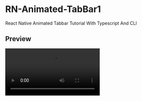 # RN-Animated-TabBar1

React Native Animated Tabbar Tutorial With Typescript And CLI

## Preview

![diagram/video/animated_tabbar.mp4](diagram/video/animated_tabbar.mp4)
